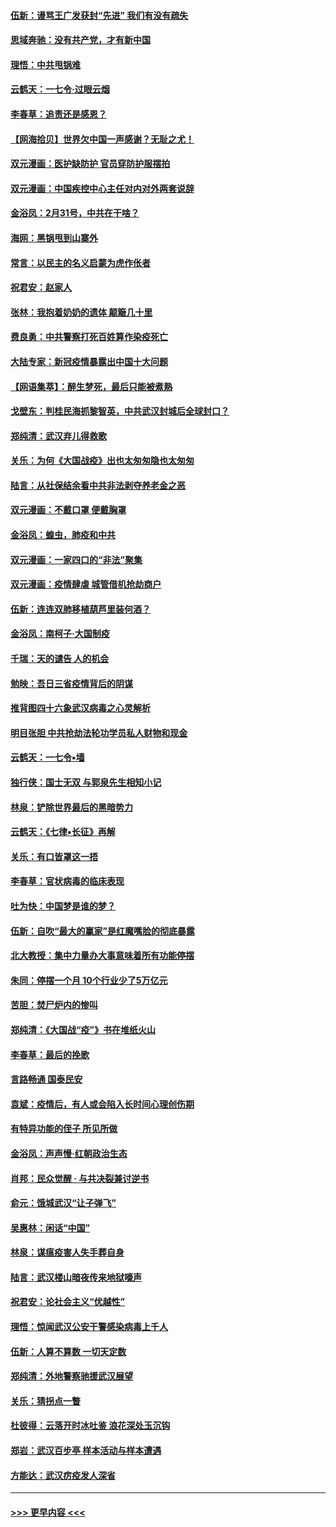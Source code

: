 #### [伍新：谩骂王广发获封“先进” 我们有没有疏失](../pages/nsc993/n11926101.md?t=03091431) 
#### [思域奔驰：没有共产党，才有新中国](../pages/nsc993/n11926058.md?t=03091431) 
#### [理悟：中共甩锅难](../pages/nsc993/n11925355.md?t=03091431) 
#### [云鹤天：一七令·过眼云烟](../pages/nsc993/n11925284.md?t=03091431) 
#### [李春草：追责还是感恩？](../pages/nsc993/n11925274.md?t=03091431) 
#### [【网海拾贝】世界欠中国一声感谢？无耻之尤！](../pages/nsc993/n11925239.md?t=03091431) 
#### [双元漫画：医护缺防护 官员穿防护服摆拍](../pages/nsc993/n11923899.md?t=03091431) 
#### [双元漫画：中国疾控中心主任对内对外两套说辞](../pages/nsc993/n11921994.md?t=03091431) 
#### [金浴凤：2月31号，中共在干啥？](../pages/nsc993/n11922706.md?t=03091431) 
#### [海网：黑锅甩到山寨外](../pages/nsc993/n11922688.md?t=03091431) 
#### [常言：以民主的名义启蒙为虎作伥者](../pages/nsc993/n11922217.md?t=03091431) 
#### [祝君安：赵家人](../pages/nsc993/n11922209.md?t=03091431) 
#### [张林：我抱着奶奶的遗体 颠簸几十里](../pages/nsc993/n11920945.md?t=03091431) 
#### [费良勇：中共警察打死百姓算作染疫死亡](../pages/nsc993/n11919264.md?t=03091431) 
#### [大陆专家：新冠疫情暴露出中国十大问题](../pages/nsc993/n11919187.md?t=03091431) 
#### [【网语集萃】：醉生梦死，最后只能被煮熟](../pages/nsc993/n11918994.md?t=03091431) 
#### [戈壁东：判桂民海抓黎智英，中共武汉封城后全球封口？](../pages/nsc993/n11917982.md?t=03091431) 
#### [郑纯清：武汉弃儿得救歌](../pages/nsc993/n11917881.md?t=03091431) 
#### [关乐：为何《大国战疫》出也太匆匆隐也太匆匆](../pages/nsc993/n11917792.md?t=03091431) 
#### [陆言：从社保结余看中共非法剥夺养老金之恶](../pages/nsc993/n11917084.md?t=03091431) 
#### [双元漫画：不戴口罩 便戴胸罩](../pages/nsc993/n11916447.md?t=03091431) 
#### [金浴凤：蝗虫，肺疫和中共](../pages/nsc993/n11916904.md?t=03091431) 
#### [双元漫画：一家四口的“非法”聚集](../pages/nsc993/n11916378.md?t=03091431) 
#### [双元漫画：疫情肆虐 城管借机抢劫商户](../pages/nsc993/n11916310.md?t=03091431) 
#### [伍新：连连双肺移植葫芦里装何酒？](../pages/nsc993/n11913667.md?t=03091431) 
#### [金浴凤：南柯子·大国制疫](../pages/nsc993/n11913657.md?t=03091431) 
#### [千瑞：天的谴告  人的机会](../pages/nsc993/n11913309.md?t=03091431) 
#### [勉映：吾日三省疫情背后的阴谋](../pages/nsc993/n11913079.md?t=03091431) 
#### [推背图四十六象武汉病毒之心灵解析](../pages/nsc993/n11911761.md?t=03091431) 
#### [明目张胆 中共抢劫法轮功学员私人财物和现金](../pages/nsc993/n11910262.md?t=03091431) 
#### [云鹤天：一七令▪墙](../pages/nsc993/n11910627.md?t=03091431) 
#### [独行侠：国士无双 与郭泉先生相知小记](../pages/nsc993/n11910613.md?t=03091431) 
#### [林泉：铲除世界最后的黑暗势力](../pages/nsc993/n11909320.md?t=03091431) 
#### [云鹤天：《七律▪长征》再解](../pages/nsc993/n11909327.md?t=03091431) 
#### [关乐：有口皆罩这一捂](../pages/nsc993/n11908393.md?t=03091431) 
#### [李春草：官状病毒的临床表现](../pages/nsc993/n11908339.md?t=03091431) 
#### [吐为快：中国梦是谁的梦？](../pages/nsc993/n11906564.md?t=03091431) 
#### [伍新：自吹“最大的赢家”是红魔嘴脸的彻底暴露](../pages/nsc993/n11906407.md?t=03091431) 
#### [北大教授：集中力量办大事意味着所有功能停摆](../pages/nsc993/n11904800.md?t=03091431) 
#### [朱同：停摆一个月 10个行业少了5万亿元](../pages/nsc993/n11904498.md?t=03091431) 
#### [苦胆：焚尸炉内的惨叫](../pages/nsc993/n11904479.md?t=03091431) 
#### [郑纯清：《大国战“疫”》书在堆纸火山](../pages/nsc993/n11904450.md?t=03091431) 
#### [李春草：最后的挽歌](../pages/nsc993/n11904441.md?t=03091431) 
#### [言路畅通 国泰民安](../pages/nsc993/n11904222.md?t=03091431) 
#### [袁斌：疫情后，有人或会陷入长时间心理创伤期](../pages/nsc993/n11901514.md?t=03091431) 
#### [有特异功能的侄子 所见所做](../pages/nsc993/n11901154.md?t=03091431) 
#### [金浴凤：声声慢‧红朝政治生态](../pages/nsc993/n11899553.md?t=03091431) 
#### [肖邦：民众觉醒 · 与共决裂兼讨逆书](../pages/nsc993/n11898435.md?t=03091431) 
#### [俞元：饿城武汉“让子弹飞”](../pages/nsc993/n11898344.md?t=03091431) 
#### [吴惠林：闲话“中国”](../pages/nsc993/n11898182.md?t=03091431) 
#### [林泉：谋瘟疫害人失手葬自身](../pages/nsc993/n11897892.md?t=03091431) 
#### [陆言：武汉楼山暗夜传来地狱嚎声](../pages/nsc993/n11897033.md?t=03091431) 
#### [祝君安：论社会主义“优越性”](../pages/nsc993/n11897005.md?t=03091431) 
#### [理悟：惊闻武汉公安干警感染病毒上千人](../pages/nsc993/n11896947.md?t=03091431) 
#### [伍新：人算不算数 一切天定数](../pages/nsc993/n11893372.md?t=03091431) 
#### [郑纯清：外地警察驰援武汉展望](../pages/nsc993/n11893115.md?t=03091431) 
#### [关乐：猜拐点一瞥](../pages/nsc993/n11893020.md?t=03091431) 
#### [杜彼得：云落开时冰吐鉴 浪花深处玉沉钩](../pages/nsc993/n11892107.md?t=03091431) 
#### [郑岩：武汉百步亭 样本活动与样本遭遇](../pages/nsc993/n11892310.md?t=03091431) 
#### [方能达：武汉疠疫发人深省](../pages/nsc993/n11891376.md?t=03091431) 

----
#### [ >>> 更早内容 <<< ](../indexes/nsc993-earlier.md)

